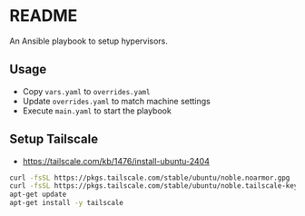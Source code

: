 # README
An Ansible playbook to setup hypervisors.

## Usage
- Copy `vars.yaml` to `overrides.yaml`
- Update `overrides.yaml` to match machine settings
- Execute `main.yaml` to start the playbook

## Setup Tailscale
- <https://tailscale.com/kb/1476/install-ubuntu-2404>

```bash
curl -fsSL https://pkgs.tailscale.com/stable/ubuntu/noble.noarmor.gpg | sudo tee /usr/share/keyrings/tailscale-archive-keyring.gpg >/dev/null
curl -fsSL https://pkgs.tailscale.com/stable/ubuntu/noble.tailscale-keyring.list | sudo tee /etc/apt/sources.list.d/tailscale.list
apt-get update
apt-get install -y tailscale
```
